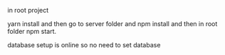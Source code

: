 in root project 

yarn install and then go to server folder and npm install and then in root folder npm start.

database setup is online so no need to set database